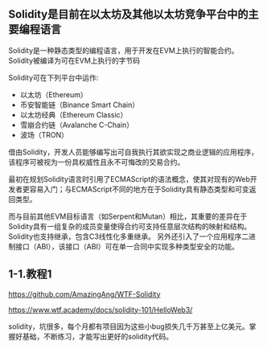 ## Solidity是目前在以太坊及其他以太坊竞争平台中的主要编程语言
Solidity是一种静态类型的编程语言，用于开发在EVM上执行的智能合约。 Solidity被编译为可在EVM上执行的字节码

Solidity可在下列平台中运作:
* 以太坊（Ethereum）
* 币安智能链（Binance Smart Chain）
* 以太坊经典（Ethereum Classic）
* 雪崩合约链（Avalanche C-Chain）
* 波场（TRON）

借由Solidity，开发人员能够编写出可自我执行其欲实现之商业逻辑的应用程序，该程序可被视为一份具权威性且永不可悔改的交易合约。

最初在规划Solidity语言时引用了ECMAScript的语法概念，使其对现有的Web开发者更容易入门；与ECMAScript不同的地方在于Solidity具有静态类型和可变返回类型。

而与目前其他EVM目标语言（如Serpent和Mutan）相比，其重要的差异在于Solidity具有一组复杂的成员变量使得合约可支持任意层次结构的映射和结构。Solidity也支持继承，包含C3线性化多重继承。 另外还引入了一个应用程序二进制接口（ABI），该接口（ABI）可在单一合同中实现多种类型安全的功能。 

## 1-1.教程1
https://github.com/AmazingAng/WTF-Solidity

https://www.wtf.academy/docs/solidity-101/HelloWeb3/

solidity，坑很多，每个月都有项目因为这些小bug损失几千万甚至上亿美元。掌握好基础，不断练习，才能写出更好的solidity代码。

